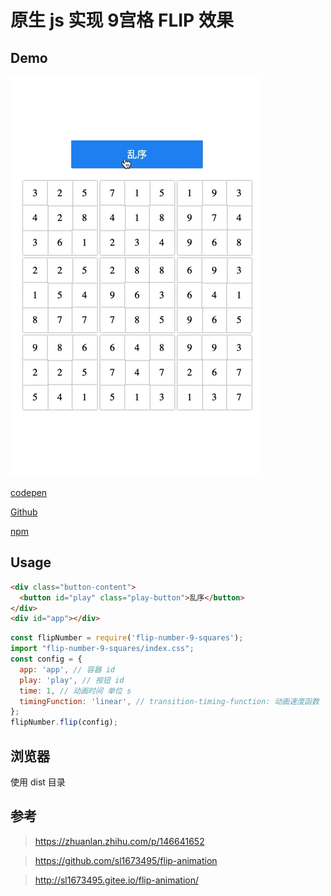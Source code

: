 # 原生 js 实现 9宫格 FLIP 效果

## Demo

![效果](./FLIP.gif)

[codepen](https://codepen.io/claviering/pen/MWKoXMx)

[Github](https://github.com/claviering/flip-number)

[npm](https://www.npmjs.com/package/flip-number-9-squares)

## Usage

```html
<div class="button-content">
  <button id="play" class="play-button">乱序</button>
</div>
<div id="app"></div>
```

```js
const flipNumber = require('flip-number-9-squares');
import "flip-number-9-squares/index.css";
const config = {
  app: 'app', // 容器 id
  play: 'play', // 按钮 id
  time: 1, // 动画时间 单位 s
  timingFunction: 'linear', // transition-timing-function: 动画速度函数
};
flipNumber.flip(config);
```

## 浏览器

使用 dist 目录

## 参考

> https://zhuanlan.zhihu.com/p/146641652

> https://github.com/sl1673495/flip-animation

> http://sl1673495.gitee.io/flip-animation/